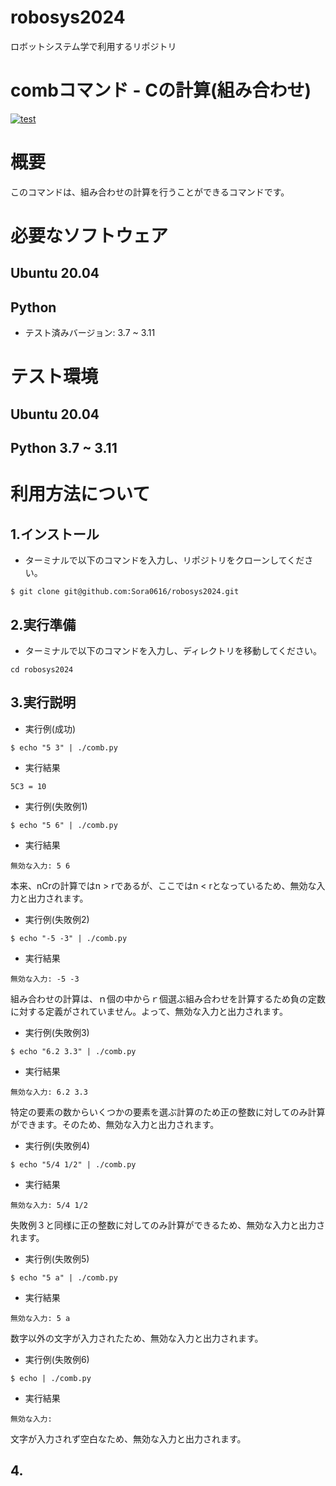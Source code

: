 # robosys2024
ロボットシステム学で利用するリポジトリ

# combコマンド - Cの計算(組み合わせ)
[![test](https://github.com/Sora0616/robosys2024/actions/workflows/test.comb.yml/badge.svg)](https://github.com/Sora0616/robosys2024/actions/workflows/test.comb.yml)


# 概要
このコマンドは、組み合わせの計算を行うことができるコマンドです。


# 必要なソフトウェア
## Ubuntu 20.04
## Python
- テスト済みバージョン: 3.7 ~ 3.11

# テスト環境
## Ubuntu 20.04
## Python 3.7 ~ 3.11

# 利用方法について
## 1.インストール
- ターミナルで以下のコマンドを入力し、リポジトリをクローンしてください。
```
$ git clone git@github.com:Sora0616/robosys2024.git
```

## 2.実行準備
- ターミナルで以下のコマンドを入力し、ディレクトリを移動してください。
```
cd robosys2024
```
## 3.実行説明
- 実行例(成功)
```
$ echo "5 3" | ./comb.py
```
- 実行結果
```
5C3 = 10
```

- 実行例(失敗例1)
```
$ echo "5 6" | ./comb.py
```
- 実行結果
```
無効な入力: 5 6
```
本来、nCrの計算ではn > rであるが、ここではn < rとなっているため、無効な入力と出力されます。

- 実行例(失敗例2)
```
$ echo "-5 -3" | ./comb.py
```
- 実行結果
```
無効な入力: -5 -3
```
組み合わせの計算は、ｎ個の中からｒ個選ぶ組み合わせを計算するため負の定数に対する定義がされていません。よって、無効な入力と出力されます。

- 実行例(失敗例3)
```
$ echo "6.2 3.3" | ./comb.py
```
- 実行結果
```
無効な入力: 6.2 3.3
```
特定の要素の数からいくつかの要素を選ぶ計算のため正の整数に対してのみ計算ができます。そのため、無効な入力と出力されます。

- 実行例(失敗例4)
```
$ echo "5/4 1/2" | ./comb.py
```
- 実行結果
```
無効な入力: 5/4 1/2
```
失敗例３と同様に正の整数に対してのみ計算ができるため、無効な入力と出力されます。

- 実行例(失敗例5)
```
$ echo "5 a" | ./comb.py
```
- 実行結果
```
無効な入力: 5 a
```
数字以外の文字が入力されたため、無効な入力と出力されます。

- 実行例(失敗例6)
```
$ echo | ./comb.py
```
- 実行結果
```
無効な入力: 
```
文字が入力されず空白なため、無効な入力と出力されます。

## 4.
